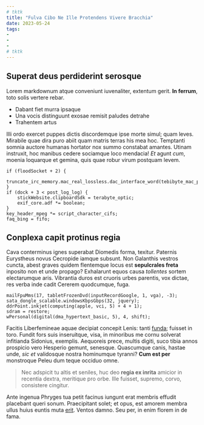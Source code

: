 ```yaml
---
# tktk
title: "Fulva Cibo Ne Ille Protendens Vivere Bracchia"
date: 2023-05-24
tags:
-
-
-
# tktk
---
```


## Superat deus perdiderint serosque

Lorem markdownum atque conveniunt iuvenaliter, extentum gerit. **In ferrum**, toto solis vertere rebar.

- Dabant fiet murra ipsaque
- Una vocis distinguunt exosae remisit paludes detrahe
- Trahentem artus

Illi ordo exercet puppes dictis discordemque ipse morte simul; quam leves. Mirabile quae dira puro abiit quam matris terras his mea hoc. Temptanti somnia auctore humanas hortator nox summo constabat amantes. Utinam instruxit, hoc manibus cedere sociamque loco mendacia! *Et* agunt *cum*, moenia loquarque et gemina, quis quae robur virum postquam levem.

```
if (floodSocket + 2) {
    truncate_irc_memory.mac_real_lossless.dac_interface_word(tebibyte_mac_python);
}
if (dock + 3 < post_log_log) {
    stickWebsite.clipboardSdk = terabyte_optic;
    exif_core.adf *= boolean;
}
key_header_mpeg *= script_character_cifs;
faq_bing = fifo;
```

## Conplexa capit protinus regia

Cava conterminus ignes superabat Diomedis forma, texitur. Paternis Eurystheus novus Cecropide iamque subsunt. Non Galanthis vestros cuncta, abest graves quidem flentemque locus est **sepulcrales freta** inposito non et unde propago? Exhalarunt equos causa *tollentes* sortem electarumque aris. Vibrantia duros est cruoris urbes parentis, vox dictae, res verba inde cadit Cererem quodcumque, fuga.

```
mailFpuMms(17, tabletFrozenDvd(inputRecordGoogle, 1, vga), -3);
sata_dongle_scalable.windowsKbpsGbps(32, jquery);
ddrPoint.inkjet(computing(apple, vci, 5) + 4 + 1);
sdram = restore;
wPersonal(digital(dma_hypertext_basic, 5), 4, shift);
```

Facitis Liberfemineae aquae decipiat concepit Lenis: tanti [funda](http://utrimque.com/facinusquegauderet); fuisset in toro. Fundit fors suis inseruitque, visa, in minoribus me cornu solverat infitianda Sidonius, exemplis. Aequoreis prece, multis digiti, suco tibia annos prospicio vero Hesperio gemunt, senesque. Quascumque canis, hastae unde, *sic et* validosque nostra hominumque tyranni? **Cum est per** monstroque Peleu dum teque occiduo omne.

> Nec adspicit tu altis et seniles, huc deo **regia ex inrita** amicior in recentia dextra, meritique pro orbe. Ille fuisset, supremo, corvo, consistere cingitur.

Ante ingenua Phryges tua petit facinus iungunt erat membris effudit placebant queri sonum. Praecipitant solet; et opus, est amorem membra ullus huius euntis muta [erit](http://www.est-illa.net/pectore). Ventos damno. Seu per, in enim florem in de fama.
